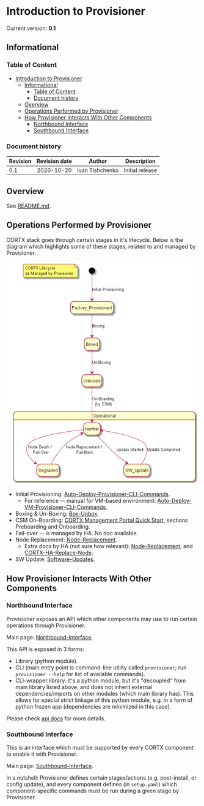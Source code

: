 # Introduction to Provisioner

Current version: **0.1** 

## Informational

### Table of Content

- [Introduction to Provisioner](#introduction-to-provisioner)
  - [Informational](#informational)
    - [Table of Content](#table-of-content)
    - [Document history](#document-history)
  - [Overview](#overview)
  - [Operations Performed by Provisioner](#operations-performed-by-provisioner)
  - [How Provisioner Interacts With Other Components](#how-provisioner-interacts-with-other-components)
    - [Northbound Interface](#northbound-interface)
    - [Southbound Interface](#southbound-interface)


### Document history

| Revision | Revision date | Author           | Description |
| -------- | :-----------: | ---------------- | ----------- |
| 0.1      | 2020-10-20    | Ivan Tishchenko  | Initial release |


## Overview

See [README.md](../README.md).


## Operations Performed by Provisioner

CORTX stack goes through certain stages in it's lifecycle.  Below is the diagram which highlights some of these stages, related to and managed by Provisioner.

![lifecycle](diagrams/lifecycle/lifecycle.png)

* Initial Provisioning: [Auto-Deploy-Provisioner-CLI-Commands](https://github.com/Seagate/cortx-prvsnr/wiki/Auto-Deploy-Provisioner-CLI-Commands).
  * For reference -- manual for VM-based environment: [Auto-Deploy-VM-Provisioner-CLI-Commands](https://github.com/Seagate/cortx-prvsnr/wiki/Auto-Deploy-VM-Provisioner-CLI-Commands).
* Boxing & Un-Boxing: [Box-Unbox](https://github.com/Seagate/cortx-prvsnr/wiki/Box-Unbox).
* CSM On-Boarding: [CORTX Management Portal Quick Start](https://github.com/Seagate/cortx-management-portal/blob/main/docs/CortxManagementPortalQuickstart.md), sections Preboarding and Onboarding.
* Fail-over -- is managed by HA.  No doc available.
* Node Replacement: [Node-Replacement](https://github.com/Seagate/cortx-prvsnr/wiki/Node-Replacement).
  * Extra docs by HA (not sure how relevant):
    [Node-Replacement](https://github.com/Seagate/cortx-ha/wiki/Node-Replacement), and
    [CORTX-HA-Replace-Node](https://github.com/Seagate/cortx-ha/wiki/Cortx-ha-Replace-Node).
* SW Update: [Software-Updates](https://github.com/Seagate/cortx-prvsnr/wiki/Software-Updates).


## How Provisioner Interacts With Other Components

### Northbound Interface

Provisioner exposes an API which other components may use to run certain operations through Provisioner.

Main page: [Northbound-Interface](Architecture/Northbound-Interface.md).

This API is exposed in 3 forms:

* Library (python module).
* CLI (main entry point is command-line utility called `provisioner`; run `provisioner --help` for list of available commands).
* CLI-wrapper library. It's a python module, but it's "decoupled" from main library listed above, and does not inherit external dependencies/imports on other modules (which main library has).  This allows for special strict linkage of this python module, e.g. in a form of python frozen app (dependencies are minimized in this case).

Please check [api docs](api/python/README.md) for more details.

### Southbound Interface

This is an interface which must be supported by every CORTX component to enable it with Provisioner.

Main page: [Southbound-Interface](Architecture/Southbound-Interface.md).

In a nutshell: Provisioner defines certain stages/actions (e.g. post-install, or config update), and every component defines (in `setup.yaml`) which component-specific commands must be run during a given stage by Provisioner.
